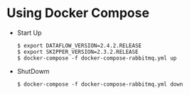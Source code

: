 # Using Docker Compose

- Start Up
	```shell
	$ export DATAFLOW_VERSION=2.4.2.RELEASE
	$ export SKIPPER_VERSION=2.3.2.RELEASE
	$ docker-compose -f docker-compose-rabbitmq.yml up
	```
- ShutDowm
	```
	$ docker-compose -f docker-compose-rabbitmq.yml down
	```